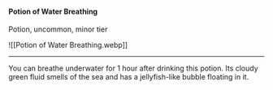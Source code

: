 #### Potion of Water Breathing

Potion, uncommon, minor tier

![[Potion of Water Breathing.webp]]

---

You can breathe underwater for 1 hour after drinking this potion. Its cloudy green fluid smells of the sea and has a jellyfish-like bubble floating in it.